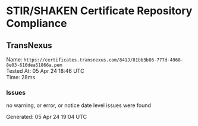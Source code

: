 # STIR/SHAKEN Certificate Repository Compliance

## TransNexus

Name: `https://certificates.transnexus.com/841J/81bb3b86-777d-4968-8e03-610dea51866a.pem`\
Tested At: 05 Apr 24 18:46 UTC\
Time: 28ms

### Issues

no warning, or error, or notice date level issues were found

Generated: 05 Apr 24 19:04 UTC